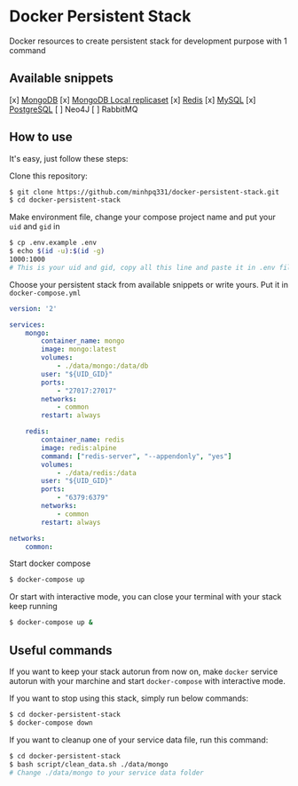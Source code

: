 # Docker Persistent Stack
Docker resources to create persistent stack for development purpose with 1 command

## Available snippets

[x] [MongoDB](./snippets/mongo.yml)
[x] [MongoDB Local replicaset](./snippets/mongo-replicaset.yml)
[x] [Redis](./snippets/redis.yml)
[x] [MySQL](./snippets/mysql.yml)
[x] [PostgreSQL](./snippets/postgresql.yml)
[ ] Neo4J
[ ] RabbitMQ

## How to use

It's easy, just follow these steps:

Clone this repository:
```bash
$ git clone https://github.com/minhpq331/docker-persistent-stack.git
$ cd docker-persistent-stack
```

Make environment file, change your compose project name and put your `uid` and `gid` in
```bash
$ cp .env.example .env
$ echo $(id -u):$(id -g)
1000:1000
# This is your uid and gid, copy all this line and paste it in .env file
```

Choose your persistent stack from available snippets or write yours. Put it in `docker-compose.yml`

```yml
version: '2'

services:
    mongo:
        container_name: mongo
        image: mongo:latest
        volumes:
            - ./data/mongo:/data/db
        user: "${UID_GID}"
        ports:
            - "27017:27017"
        networks:
            - common
        restart: always    

    redis:
        container_name: redis
        image: redis:alpine
        command: ["redis-server", "--appendonly", "yes"]
        volumes:
            - ./data/redis:/data
        user: "${UID_GID}"
        ports:
            - "6379:6379"
        networks:
            - common
        restart: always

networks:
    common:
```

Start docker compose

```bash
$ docker-compose up
```

Or start with interactive mode, you can close your terminal with your stack keep running
```bash
$ docker-compose up &
```

## Useful commands

If you want to keep your stack autorun from now on, make `docker` service autorun with your marchine and start `docker-compose` with interactive mode.

If you want to stop using this stack, simply run below commands:
```bash
$ cd docker-persistent-stack
$ docker-compose down
```

If you want to cleanup one of your service data file, run this command:
```bash
$ cd docker-persistent-stack
$ bash script/clean_data.sh ./data/mongo
# Change ./data/mongo to your service data folder
```